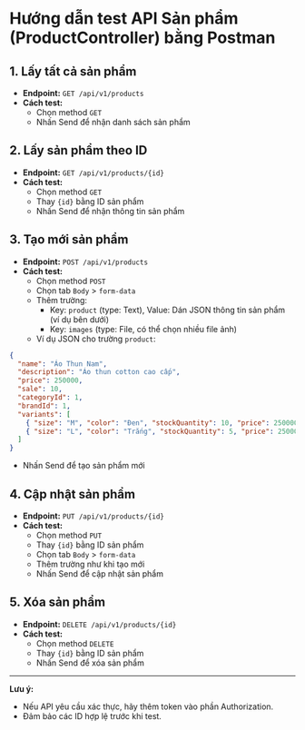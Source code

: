 # Hướng dẫn test API Sản phẩm (ProductController) bằng Postman

## 1. Lấy tất cả sản phẩm

- **Endpoint:** `GET /api/v1/products`
- **Cách test:**
  - Chọn method `GET`
  - Nhấn Send để nhận danh sách sản phẩm

## 2. Lấy sản phẩm theo ID

- **Endpoint:** `GET /api/v1/products/{id}`
- **Cách test:**
  - Chọn method `GET`
  - Thay `{id}` bằng ID sản phẩm
  - Nhấn Send để nhận thông tin sản phẩm

## 3. Tạo mới sản phẩm

- **Endpoint:** `POST /api/v1/products`
- **Cách test:**
  - Chọn method `POST`
  - Chọn tab `Body` > `form-data`
  - Thêm trường:
    - Key: `product` (type: Text), Value: Dán JSON thông tin sản phẩm (ví dụ bên dưới)
    - Key: `images` (type: File, có thể chọn nhiều file ảnh)
  - Ví dụ JSON cho trường `product`:

```json
{
  "name": "Áo Thun Nam",
  "description": "Áo thun cotton cao cấp",
  "price": 250000,
  "sale": 10,
  "categoryId": 1,
  "brandId": 1,
  "variants": [
    { "size": "M", "color": "Đen", "stockQuantity": 10, "price": 250000 },
    { "size": "L", "color": "Trắng", "stockQuantity": 5, "price": 250000 }
  ]
}
```

- Nhấn Send để tạo sản phẩm mới

## 4. Cập nhật sản phẩm

- **Endpoint:** `PUT /api/v1/products/{id}`
- **Cách test:**
  - Chọn method `PUT`
  - Thay `{id}` bằng ID sản phẩm
  - Chọn tab `Body` > `form-data`
  - Thêm trường như khi tạo mới
  - Nhấn Send để cập nhật sản phẩm

## 5. Xóa sản phẩm

- **Endpoint:** `DELETE /api/v1/products/{id}`
- **Cách test:**
  - Chọn method `DELETE`
  - Thay `{id}` bằng ID sản phẩm
  - Nhấn Send để xóa sản phẩm

---

**Lưu ý:**

- Nếu API yêu cầu xác thực, hãy thêm token vào phần Authorization.
- Đảm bảo các ID hợp lệ trước khi test.

